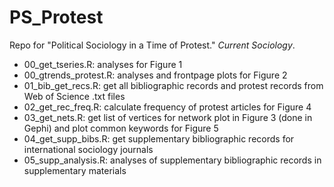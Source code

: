 # PS_Protest
Repo for "Political Sociology in a Time of Protest." *Current Sociology*.

- 00_get_tseries.R: analyses for Figure 1
- 00_gtrends_protest.R: analyses and frontpage plots for Figure 2
- 01_bib_get_recs.R: get all bibliographic records and protest records from Web of Science .txt files
- 02_get_rec_freq.R: calculate frequency of protest articles for Figure 4
- 03_get_nets.R: get list of vertices for network plot in Figure 3 (done in Gephi) and plot common keywords for Figure 5
- 04_get_supp_bibs.R: get supplementary bibliographic records for international sociology journals
- 05_supp_analysis.R: analyses of supplementary bibliographic records in supplementary materials